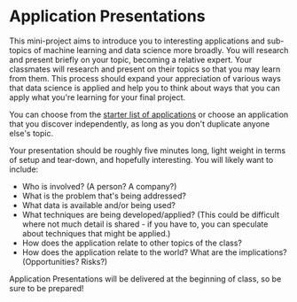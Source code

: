 # Application Presentations

This mini-project aims to introduce you to interesting applications and sub-topics of machine learning and data science more broadly. You will research and present briefly on your topic, becoming a relative expert. Your classmates will research and present on their topics so that you may learn from them. This process should expand your appreciation of various ways that data science is applied and help you to think about ways that you can apply what you're learning for your final project.

You can choose from the [starter list of applications](applications.md) or choose an application that you discover independently, as long as you don't duplicate anyone else's topic.

Your presentation should be roughly five minutes long, light weight in terms of setup and tear-down, and hopefully interesting. You will likely want to include:

 * Who is involved? (A person? A company?)
 * What is the problem that's being addressed?
 * What data is available and/or being used?
 * What techniques are being developed/applied? (This could be difficult where not much detail is shared - if you have to, you can speculate about techniques that might be applied.)
 * How does the application relate to other topics of the class?
 * How does the application relate to the world? What are the implications? (Opportunities? Risks?)

Application Presentations will be delivered at the beginning of class, so be sure to be prepared!
